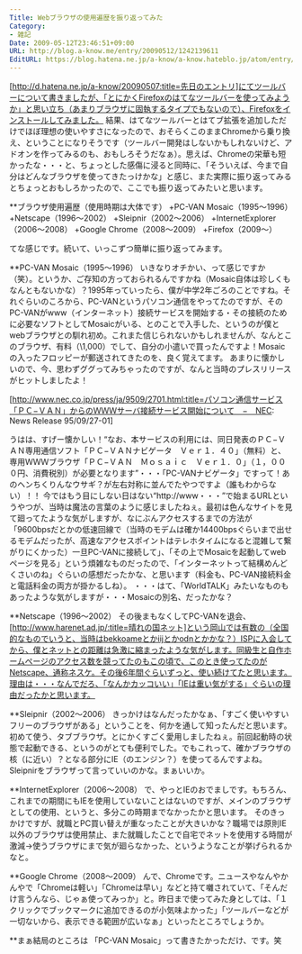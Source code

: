 ```yaml
---
Title: Webブラウザの使用遍歴を振り返ってみた
Category:
- 雑記
Date: 2009-05-12T23:46:51+09:00
URL: http://blog.a-know.me/entry/20090512/1242139611
EditURL: https://blog.hatena.ne.jp/a-know/a-know.hateblo.jp/atom/entry/12921228815727980081
---
```


[http://d.hatena.ne.jp/a-know/20090507:title=先日のエントリ]にてツールバーについて書きましたが、「とにかくFirefoxのはてなツールバーを使ってみようか」と思い立ち（あまりブラウザに固執するタイプでもないので）、Firefoxをインストールしてみました。
結果、はてなツールバーとはてブ拡張を追加しただけでほぼ理想の使いやすさになったので、おそらくこのままChromeから乗り換え、ということになりそうです（ツールバー開発はしないかもしれないけど、アドオンを作ってみるのも、おもしろそうだなぁ）。思えば、Chromeの栄華も短かったな・・・と、ちょっとした感傷に浸ると同時に、「そういえば、今まで自分はどんなブラウザを使ってきたっけかな」と感じ、また実際に振り返ってみるとちょっとおもしろかったので、ここでも振り返ってみたいと思います。


**ブラウザ使用遍歴（使用時期は大体です）
+PC-VAN Mosaic（1995〜1996）
+Netscape（1996〜2002）
+Sleipnir（2002〜2006）
+InternetExplorer（2006〜2008）
+Google Chrome（2008〜2009）
+Firefox（2009〜）

てな感じです。続いて、いっこずつ簡単に振り返ってみます。


**PC-VAN Mosaic（1995〜1996）
いきなりオチかい、って感じですか（笑）。というか、ご存知の方っておられるんですかね（Mosaic自体は珍しくもなんともないかな）？1995年っていったら、僕が中学2年ごろのことですね。それぐらいのころから、PC-VANというパソコン通信をやってたのですが、そのPC-VANがwww（インターネット）接続サービスを開始する・その接続のために必要なソフトとしてMosaicがいる、とのことで入手した、というのが僕とwebブラウザとの馴れ初め。これまた信じられないかもしれませんが、なんとこのブラウザ、有料（\1,000）でして、自分の小遣いで買ったんですよ！Mosaicの入ったフロッピーが郵送されてきたのを、良く覚えてます。
あまりに懐かしいので、今、思わずググってみちゃったのですが、なんと当時のプレスリリースがヒットしましたよ！


[http://www.nec.co.jp/press/ja/9509/2701.html:title=パソコン通信サービス「ＰＣ−ＶＡＮ」からのＷＷＷサーバ接続サービス開始について　−　NEC: News Release 95/09/27-01]


うはは、すげー懐かしい！“なお、本サービスの利用には、同日発表のＰＣ−ＶＡＮ専用通信ソフト「ＰＣ−ＶＡＮナビゲータ　Ｖｅｒ１．４０」（無料）と、専用ＷＷＷブラウザ「ＰＣ−ＶＡＮ　Ｍｏｓａｉｃ　Ｖｅｒ１．０」（１，０００円、消費税別）が必要となります”・・・「PC-VANナビゲータ」ですって！あのヘンちくりんなウサギ？が左右対称に並んでたやつですよ（誰もわからない）！！
今ではもう目にしない日はない“http://www・・・”で始まるURLというやつが、当時は魔法の言葉のように感じましたねぇ。最初は色んなサイトを見て廻ってたような気がしますが、なにぶんアクセスするまでの方法が「9600bpsだとかの低速回線で（当時のモデムは確か14400bpsぐらいまで出せるモデムだったが、高速なアクセスポイントはテレホタイムになると混雑して繋がりにくかった）一旦PC-VANに接続して」、「その上でMosaicを起動してwebページを見る」という煩雑なものだったので、「インターネットって結構めんどくさいのね」ぐらいの感想だったかな、と思います（料金も、PC-VAN接続料金と電話料金の両方が掛かるしね）。
・・・はて、「WorldTALK」みたいなものもあったような気がしますが・・・Mosaicの別名、だったかな？


**Netscape（1996〜2002）
その後まもなくしてPC-VANを退会、[http://www.harenet.ad.jp/:title=晴れの国ネット]という岡山では有数の（全国的なものでいうと、当時はbekkoameとかiijとかodnとかかな？）ISPに入会してから、僕とネットとの距離は急激に縮まったような気がします。同級生と自作ホームページのアクセス数を競ってたのもこの頃で、このとき使ってたのがNetscape、通称ネスケ。その後6年間ぐらいずっと、使い続けてたと思います。理由は・・・なんでだろ、「なんかカッコいい」「IEは重い気がする」ぐらいの理由だったかと思います。


**Sleipnir（2002〜2006）
きっかけはなんだったかなぁ、「すごく使いやすいフリーのブラウザがある」ということを、何かを通して知ったんだと思います。初めて使う、タブブラウザ。とにかくすごく愛用しましたねぇ。前回起動時の状態で起動できる、というのがとても便利でした。でもこれって、確かブラウザの核（に近い）？となる部分にIE（のエンジン？）を使ってるんですよね。Sleipnirをブラウザって言っていいのかな。まぁいいか。


**InternetExplorer（2006〜2008）
で、やっとIEのおでましです。もちろん、これまでの期間にもIEを使用していないことはないのですが、メインのブラウザとしての使用、というと、多分この時期までなかったかと思います。
そのきっかけですが、就職とPC買い替えが重なったことが大きいかな？職場では原則IE以外のブラウザは使用禁止、また就職したことで自宅でネットを使用する時間が激減→使うブラウザにまで気が廻らなかった、というようなことが挙げられるかなと。


**Google Chrome（2008〜2009）
んで、Chromeです。ニュースやなんやかんやで「Chromeは軽い」「Chromeは早い」などと持て囃されていて、「そんだけ言うんなら、じゃぁ使ってみっか」と。昨日まで使ってみた身としては、「１クリックでブックマークに追加できるのが小気味よかった」「ツールバーなどが一切ないから、表示できる範囲が広いなぁ」といったところでしょうか。


**まぁ結局のところは
「PC-VAN Mosaic」って書きたかっただけ、です。笑
